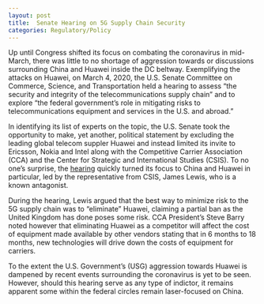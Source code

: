 ```yaml
---
layout: post
title:  Senate Hearing on 5G Supply Chain Security
categories: Regulatory/Policy
---
```


Up until Congress shifted its focus on combating the coronavirus in mid-March, there was little to no shortage of aggression towards or discussions surrounding China and Huawei inside the DC beltway. Exemplifying the attacks on Huawei, on March 4, 2020, the U.S. Senate Committee on Commerce, Science, and Transportation held a hearing to assess “the security and integrity of the telecommunications supply chain” and to explore “the federal government’s role in mitigating risks to telecommunications equipment and services in the U.S. and abroad.”  

In identifying its list of experts on the topic, the U.S. Senate took the opportunity to make, yet another, political statement by excluding the leading global telecom suppler Huawei and instead limited its invite to Ericsson, Nokia and Intel along with the Competitive Carrier Association (CCA) and the Center for Strategic and International Studies (CSIS).  To no one’s surprise, the [hearing](https://www.commerce.senate.gov/2020/3/5g-supply-chain-security-threats-and-solutions) quickly turned its focus to China and Huawei in particular, led by the representative from CSIS, James Lewis, who is a known antagonist.  

During the hearing, Lewis argued that the best way to minimize risk to the 5G supply chain was to “eliminate” Huawei, claiming a partial ban as the United Kingdom has done poses some risk.  CCA President’s Steve Barry noted however that eliminating Huawei as a competitor will affect the cost of equipment made available by other vendors stating that in 6 months to 18 months, new technologies will drive down the costs of equipment for carriers.

To the extent the U.S. Government’s (USG) aggression towards Huawei is dampened by recent events surrounding the coronavirus is yet to be seen.  However, should this hearing serve as any type of indictor, it remains apparent some within the federal circles remain laser-focused on China.
